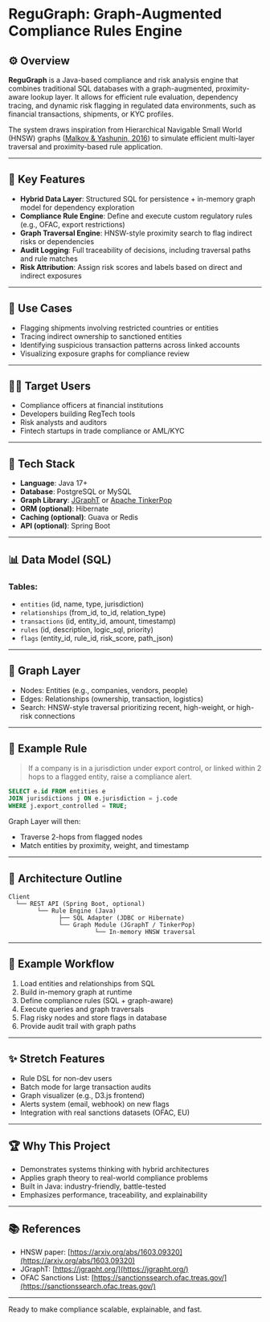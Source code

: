 # ReguGraph: Graph-Augmented Compliance Rules Engine

## ⚙️ Overview
**ReguGraph** is a Java-based compliance and risk analysis engine that combines traditional SQL databases with a graph-augmented, proximity-aware lookup layer. It allows for efficient rule evaluation, dependency tracing, and dynamic risk flagging in regulated data environments, such as financial transactions, shipments, or KYC profiles.

The system draws inspiration from Hierarchical Navigable Small World (HNSW) graphs ([Malkov & Yashunin, 2016](https://arxiv.org/abs/1603.09320)) to simulate efficient multi-layer traversal and proximity-based rule application.

---

## 📁 Key Features
- **Hybrid Data Layer**: Structured SQL for persistence + in-memory graph model for dependency exploration
- **Compliance Rule Engine**: Define and execute custom regulatory rules (e.g., OFAC, export restrictions)
- **Graph Traversal Engine**: HNSW-style proximity search to flag indirect risks or dependencies
- **Audit Logging**: Full traceability of decisions, including traversal paths and rule matches
- **Risk Attribution**: Assign risk scores and labels based on direct and indirect exposures

---

## 🤷 Use Cases
- Flagging shipments involving restricted countries or entities
- Tracing indirect ownership to sanctioned entities
- Identifying suspicious transaction patterns across linked accounts
- Visualizing exposure graphs for compliance review

---

## 👨‍💼 Target Users
- Compliance officers at financial institutions
- Developers building RegTech tools
- Risk analysts and auditors
- Fintech startups in trade compliance or AML/KYC

---

## 🚀 Tech Stack
- **Language**: Java 17+
- **Database**: PostgreSQL or MySQL
- **Graph Library**: [JGraphT](https://jgrapht.org/) or [Apache TinkerPop](https://tinkerpop.apache.org/)
- **ORM (optional)**: Hibernate
- **Caching (optional)**: Guava or Redis
- **API (optional)**: Spring Boot

---

## 📊 Data Model (SQL)
### Tables:
- `entities` (id, name, type, jurisdiction)
- `relationships` (from_id, to_id, relation_type)
- `transactions` (id, entity_id, amount, timestamp)
- `rules` (id, description, logic_sql, priority)
- `flags` (entity_id, rule_id, risk_score, path_json)

---

## 🔀 Graph Layer
- Nodes: Entities (e.g., companies, vendors, people)
- Edges: Relationships (ownership, transaction, logistics)
- Search: HNSW-style traversal prioritizing recent, high-weight, or high-risk connections

---

## 🔢 Example Rule
> If a company is in a jurisdiction under export control, or linked within 2 hops to a flagged entity, raise a compliance alert.

```sql
SELECT e.id FROM entities e
JOIN jurisdictions j ON e.jurisdiction = j.code
WHERE j.export_controlled = TRUE;
```

Graph Layer will then:
- Traverse 2-hops from flagged nodes
- Match entities by proximity, weight, and timestamp

---

## 🔧 Architecture Outline
```
Client
  └── REST API (Spring Boot, optional)
        └── Rule Engine (Java)
              ├── SQL Adapter (JDBC or Hibernate)
              └── Graph Module (JGraphT / TinkerPop)
                        └── In-memory HNSW traversal
```

---

## 🔁 Example Workflow
1. Load entities and relationships from SQL
2. Build in-memory graph at runtime
3. Define compliance rules (SQL + graph-aware)
4. Execute queries and graph traversals
5. Flag risky nodes and store flags in database
6. Provide audit trail with graph paths

---

## ✨ Stretch Features
- Rule DSL for non-dev users
- Batch mode for large transaction audits
- Graph visualizer (e.g., D3.js frontend)
- Alerts system (email, webhook) on new flags
- Integration with real sanctions datasets (OFAC, EU)

---

## 🏆 Why This Project
- Demonstrates systems thinking with hybrid architectures
- Applies graph theory to real-world compliance problems
- Built in Java: industry-friendly, battle-tested
- Emphasizes performance, traceability, and explainability

---

## 📚 References
- HNSW paper: [https://arxiv.org/abs/1603.09320](https://arxiv.org/abs/1603.09320)
- JGraphT: [https://jgrapht.org/](https://jgrapht.org/)
- OFAC Sanctions List: [https://sanctionssearch.ofac.treas.gov/](https://sanctionssearch.ofac.treas.gov/)

---

Ready to make compliance scalable, explainable, and fast.